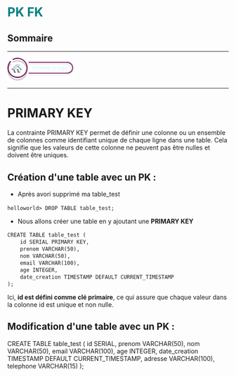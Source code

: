 <h1 style="color: #008080;">PK FK</h1>

## Sommaire

---

<a href="/PostgreSQL/README.md">
  <img src="/assets/img/button/home_page.png" alt="Home page" style="width: 150px; height: auto;">
</a>

---

# PRIMARY KEY

La contrainte PRIMARY KEY permet de définir une colonne ou un ensemble de colonnes comme identifiant unique de chaque ligne dans une table. Cela signifie que les valeurs de cette colonne ne peuvent pas être nulles et doivent être uniques.

## Création d'une table avec un PK :

- Après avori supprimé ma table_test

`helloworld> DROP TABLE table_test;`

- Nous allons créer une table en y ajoutant une **PRIMARY KEY**

```
CREATE TABLE table_test (
    id SERIAL PRIMARY KEY,
    prenom VARCHAR(50),
    nom VARCHAR(50),
    email VARCHAR(100),
    age INTEGER,
    date_creation TIMESTAMP DEFAULT CURRENT_TIMESTAMP
);
```

Ici, **id est défini comme clé primaire**, ce qui assure que chaque valeur dans la colonne id est unique et non nulle.

## Modification d'une table avec un PK :

CREATE TABLE table_test (
id SERIAL,
prenom VARCHAR(50),
nom VARCHAR(50),
email VARCHAR(100),
age INTEGER,
date_creation TIMESTAMP DEFAULT CURRENT_TIMESTAMP,
adresse VARCHAR(100),
telephone VARCHAR(15)
);
